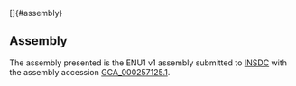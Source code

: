 []{#assembly}

Assembly
--------

The assembly presented is the ENU1 v1 assembly submitted to
[INSDC](http://www.insdc.org) with the assembly accession
[GCA\_000257125.1](http://www.ebi.ac.uk/ena/data/view/GCA_000257125.1).
